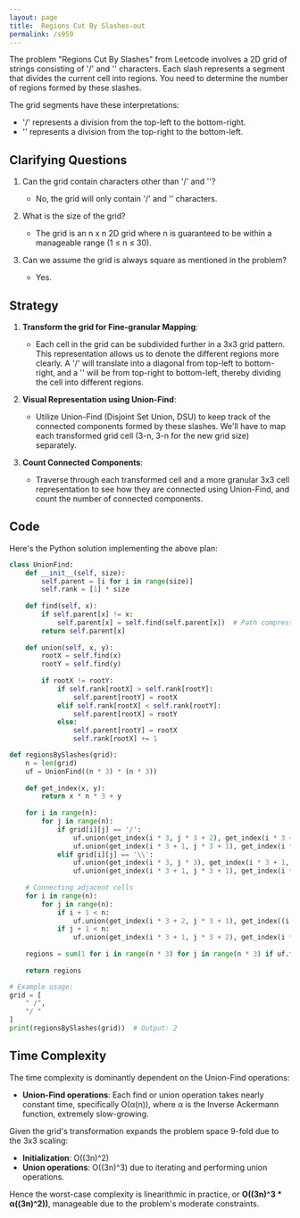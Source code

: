```yaml
---
layout: page
title:  Regions Cut By Slashes-out
permalink: /s959
---
```


The problem "Regions Cut By Slashes" from Leetcode involves a 2D grid of strings consisting of '/' and '\' characters. Each slash represents a segment that divides the current cell into regions. You need to determine the number of regions formed by these slashes.

The grid segments have these interpretations:
- '/' represents a division from the top-left to the bottom-right.
- '\' represents a division from the top-right to the bottom-left.

## Clarifying Questions

1. Can the grid contain characters other than '/' and '\'?
   - No, the grid will only contain '/' and '\' characters.

2. What is the size of the grid?
   - The grid is an n x n 2D grid where n is guaranteed to be within a manageable range (1 ≤ n ≤ 30).

3. Can we assume the grid is always square as mentioned in the problem?
   - Yes.

## Strategy

1. **Transform the grid for Fine-granular Mapping**:
   - Each cell in the grid can be subdivided further in a 3x3 grid pattern. This representation allows us to denote the different regions more clearly. A '/' will translate into a diagonal from top-left to bottom-right, and a '\' will be from top-right to bottom-left, thereby dividing the cell into different regions.

2. **Visual Representation using Union-Find**:
   - Utilize Union-Find (Disjoint Set Union, DSU) to keep track of the connected components formed by these slashes. We'll have to map each transformed grid cell (3-n, 3-n for the new grid size) separately.

3. **Count Connected Components**:
   - Traverse through each transformed cell and a more granular 3x3 cell representation to see how they are connected using Union-Find, and count the number of connected components.

## Code

Here's the Python solution implementing the above plan:

```python
class UnionFind:
    def __init__(self, size):
        self.parent = [i for i in range(size)]
        self.rank = [1] * size
    
    def find(self, x):
        if self.parent[x] != x:
            self.parent[x] = self.find(self.parent[x])  # Path compression
        return self.parent[x]
    
    def union(self, x, y):
        rootX = self.find(x)
        rootY = self.find(y)
        
        if rootX != rootY:
            if self.rank[rootX] > self.rank[rootY]:
                self.parent[rootY] = rootX
            elif self.rank[rootX] < self.rank[rootY]:
                self.parent[rootX] = rootY
            else:
                self.parent[rootY] = rootX
                self.rank[rootX] += 1

def regionsBySlashes(grid):
    n = len(grid)
    uf = UnionFind((n * 3) * (n * 3))
    
    def get_index(x, y):
        return x * n * 3 + y
    
    for i in range(n):
        for j in range(n):
            if grid[i][j] == '/':
                uf.union(get_index(i * 3, j * 3 + 2), get_index(i * 3 + 1, j * 3 + 1))
                uf.union(get_index(i * 3 + 1, j * 3 + 1), get_index(i * 3 + 2, j * 3))
            elif grid[i][j] == '\\':
                uf.union(get_index(i * 3, j * 3), get_index(i * 3 + 1, j * 3 + 1))
                uf.union(get_index(i * 3 + 1, j * 3 + 1), get_index(i * 3 + 2, j * 3 + 2))
    
    # Connecting adjacent cells
    for i in range(n):
        for j in range(n):
            if i + 1 < n:
                uf.union(get_index(i * 3 + 2, j * 3 + 1), get_index((i + 1) * 3, j * 3 + 1))
            if j + 1 < n:
                uf.union(get_index(i * 3 + 1, j * 3 + 2), get_index(i * 3 + 1, (j + 1) * 3))
    
    regions = sum(1 for i in range(n * 3) for j in range(n * 3) if uf.find(get_index(i, j)) == get_index(i, j))
    
    return regions

# Example usage:
grid = [
    " /",
    "/ "
]
print(regionsBySlashes(grid))  # Output: 2
```

## Time Complexity

The time complexity is dominantly dependent on the Union-Find operations:

- **Union-Find operations**: Each find or union operation takes nearly constant time, specifically O(α(n)), where α is the Inverse Ackermann function, extremely slow-growing.
  
Given the grid's transformation expands the problem space 9-fold due to the 3x3 scaling:
- **Initialization**: O((3n)^2)
- **Union operations**: O((3n)^3) due to iterating and performing union operations.

Hence the worst-case complexity is linearithmic in practice, or **O((3n)^3 * α((3n)^2))**, manageable due to the problem's moderate constraints.